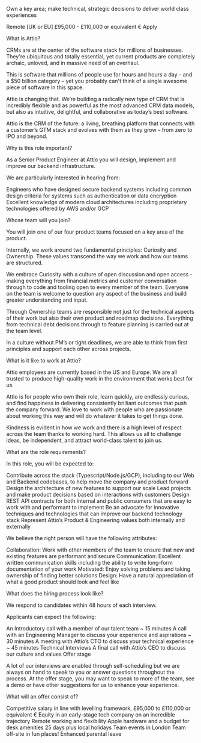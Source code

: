 Own a key area; make technical, strategic decisions to deliver world class experiences

Remote [UK or EU]
£95,000 - £110,000 or equivalent €
Apply


What is Attio?

CRMs are at the center of the software stack for millions of businesses. They're ubiquitous and totally essential, yet current products are completely archaic, unloved, and in massive need of an overhaul.



This is software that millions of people use for hours and hours a day – and a $50 billion category – yet you probably can't think of a single awesome piece of software in this space.



Attio is changing that. We’re building a radically new type of CRM that is incredibly flexible and as powerful as the most advanced CRM data models, but also as intuitive, delightful, and collaborative as today’s best software.



Attio is the CRM of the future: a living, breathing platform that connects with a customer’s GTM stack and evolves with them as they grow – from zero to IPO and beyond.



Why is this role important?

As a Senior Product Engineer at Attio you will design, implement and improve our backend infrastructure.



We are particularly interested in hearing from:

Engineers who have designed secure backend systems including common design criteria for systems such as authentication or data encryption
Excellent knowledge of modern cloud architectures including proprietary technologies offered by AWS and/or GCP


Whose team will you join?

You will join one of our four product teams focused on a key area of the product.



Internally, we work around two fundamental principles: Curiosity and Ownership. These values transcend the way we work and how our teams are structured.



We embrace Curiosity with a culture of open discussion and open access - making everything from financial metrics and customer conversation through to code and tooling open to every member of the team. Everyone on the team is welcome to question any aspect of the business and build greater understanding and input.



Through Ownership teams are responsible not just for the technical aspects of their work but also their own product and roadmap decisions. Everything from technical debt decisions through to feature planning is carried out at the team level.



In a culture without PM’s or tight deadlines, we are able to think from first principles and support each other across projects.



What is it like to work at Attio?

Attio employees are currently based in the US and Europe. We are all trusted to produce high-quality work in the environment that works best for us.



Attio is for people who own their role, learn quickly, are endlessly curious, and find happiness in delivering consistently brilliant outcomes that push the company forward. We love to work with people who are passionate about working this way and will do whatever it takes to get things done.



Kindness is evident in how we work and there is a high level of respect across the team thanks to working hard. This allows us all to challenge ideas, be independent, and attract world-class talent to join us.



What are the role requirements?

In this role, you will be expected to:

Contribute across the stack (Typescript/Node.js/GCP), including to our Web and Backend codebases, to help move the company and product forward
Design the architecture of new features to support our scale
Lead projects and make product decisions based on interactions with customers
Design REST API contracts for both internal and public consumers that are easy to work with and performant to implement
Be an advocate for innovative techniques and technologies that can improve our backend technology stack
Represent Attio’s Product & Engineering values both internally and externally


We believe the right person will have the following attributes:

Collaboration: Work with other members of the team to ensure that new and existing features are performant and secure
Communication: Excellent written communication skills including the ability to write long-form documentation of your work
Motivated: Enjoy solving problems and taking ownership of finding better solutions
Design: Have a natural appreciation of what a good product should look and feel like


What does the hiring process look like?

We respond to candidates within 48 hours of each interview.



Applicants can expect the following:

An Introductory call with a member of our talent team ~ 15 minutes
A call with an Engineering Manager to discuss your experience and aspirations ~ 30 minutes
A meeting with Attio’s CTO to discuss your technical experience ~ 45 minutes
Technical Interviews
A final call with Attio’s CEO to discuss our culture and values
Offer stage


A lot of our interviews are enabled through self-scheduling but we are always on hand to speak to you or answer questions throughout the process. At the offer stage, you may want to speak to more of the team, see a demo or have other suggestions for us to enhance your experience.



What will an offer consist of?

Competitive salary in line with levelling framework, £95,000 to £110,000 or equivalent €
Equity in an early-stage tech company on an incredible trajectory
Remote working and flexibility
Apple hardware and a budget for desk amenities
25 days plus local holidays
Team events in London
Team off-site in fun places!
Enhanced parental leave